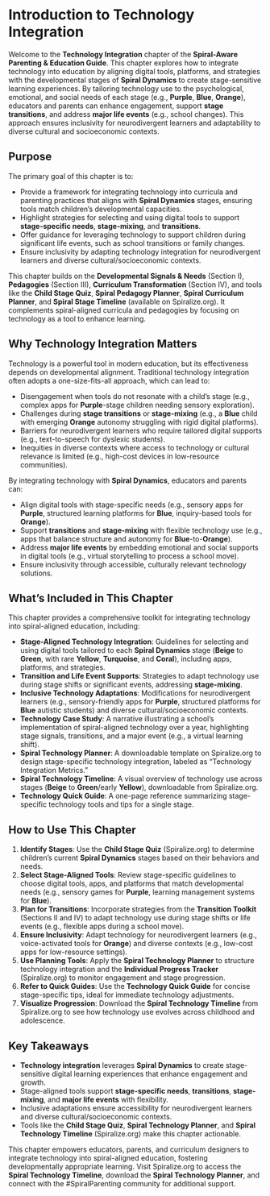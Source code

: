 # Introduction to Technology Integration

Welcome to the **Technology Integration** chapter of the **Spiral-Aware Parenting & Education Guide**. This chapter explores how to integrate technology into education by aligning digital tools, platforms, and strategies with the developmental stages of **Spiral Dynamics** to create stage-sensitive learning experiences. By tailoring technology use to the psychological, emotional, and social needs of each stage (e.g., **Purple**, **Blue**, **Orange**), educators and parents can enhance engagement, support **stage transitions**, and address **major life events** (e.g., school changes). This approach ensures inclusivity for neurodivergent learners and adaptability to diverse cultural and socioeconomic contexts.

## Purpose

The primary goal of this chapter is to:

- Provide a framework for integrating technology into curricula and parenting practices that aligns with **Spiral Dynamics** stages, ensuring tools match children’s developmental capacities.
- Highlight strategies for selecting and using digital tools to support **stage-specific needs**, **stage-mixing**, and **transitions**.
- Offer guidance for leveraging technology to support children during significant life events, such as school transitions or family changes.
- Ensure inclusivity by adapting technology integration for neurodivergent learners and diverse cultural/socioeconomic contexts.

This chapter builds on the **Developmental Signals & Needs** (Section I), **Pedagogies** (Section III), **Curriculum Transformation** (Section IV), and tools like the **Child Stage Quiz**, **Spiral Pedagogy Planner**, **Spiral Curriculum Planner**, and **Spiral Stage Timeline** (available on Spiralize.org). It complements spiral-aligned curricula and pedagogies by focusing on technology as a tool to enhance learning.

## Why Technology Integration Matters

Technology is a powerful tool in modern education, but its effectiveness depends on developmental alignment. Traditional technology integration often adopts a one-size-fits-all approach, which can lead to:

- Disengagement when tools do not resonate with a child’s stage (e.g., complex apps for **Purple**-stage children needing sensory exploration).
- Challenges during **stage transitions** or **stage-mixing** (e.g., a **Blue** child with emerging **Orange** autonomy struggling with rigid digital platforms).
- Barriers for neurodivergent learners who require tailored digital supports (e.g., text-to-speech for dyslexic students).
- Inequities in diverse contexts where access to technology or cultural relevance is limited (e.g., high-cost devices in low-resource communities).

By integrating technology with **Spiral Dynamics**, educators and parents can:

- Align digital tools with stage-specific needs (e.g., sensory apps for **Purple**, structured learning platforms for **Blue**, inquiry-based tools for **Orange**).
- Support **transitions** and **stage-mixing** with flexible technology use (e.g., apps that balance structure and autonomy for **Blue**-to-**Orange**).
- Address **major life events** by embedding emotional and social supports in digital tools (e.g., virtual storytelling to process a school move).
- Ensure inclusivity through accessible, culturally relevant technology solutions.

## What’s Included in This Chapter

This chapter provides a comprehensive toolkit for integrating technology into spiral-aligned education, including:

- **Stage-Aligned Technology Integration**: Guidelines for selecting and using digital tools tailored to each **Spiral Dynamics** stage (**Beige** to **Green**, with rare **Yellow**, **Turquoise**, and **Coral**), including apps, platforms, and strategies.
- **Transition and Life Event Supports**: Strategies to adapt technology use during stage shifts or significant events, addressing **stage-mixing**.
- **Inclusive Technology Adaptations**: Modifications for neurodivergent learners (e.g., sensory-friendly apps for **Purple**, structured platforms for **Blue** autistic students) and diverse cultural/socioeconomic contexts.
- **Technology Case Study**: A narrative illustrating a school’s implementation of spiral-aligned technology over a year, highlighting stage signals, transitions, and a major event (e.g., a virtual learning shift).
- **Spiral Technology Planner**: A downloadable template on Spiralize.org to design stage-specific technology integration, labeled as “Technology Integration Metrics.”
- **Spiral Technology Timeline**: A visual overview of technology use across stages (**Beige** to **Green**/early **Yellow**), downloadable from Spiralize.org.
- **Technology Quick Guide**: A one-page reference summarizing stage-specific technology tools and tips for a single stage.

## How to Use This Chapter

1. **Identify Stages**: Use the **Child Stage Quiz** (Spiralize.org) to determine children’s current **Spiral Dynamics** stages based on their behaviors and needs.
2. **Select Stage-Aligned Tools**: Review stage-specific guidelines to choose digital tools, apps, and platforms that match developmental needs (e.g., sensory games for **Purple**, learning management systems for **Blue**).
3. **Plan for Transitions**: Incorporate strategies from the **Transition Toolkit** (Sections II and IV) to adapt technology use during stage shifts or life events (e.g., flexible apps during a school move).
4. **Ensure Inclusivity**: Adapt technology for neurodivergent learners (e.g., voice-activated tools for **Orange**) and diverse contexts (e.g., low-cost apps for low-resource settings).
5. **Use Planning Tools**: Apply the **Spiral Technology Planner** to structure technology integration and the **Individual Progress Tracker** (Spiralize.org) to monitor engagement and stage progression.
6. **Refer to Quick Guides**: Use the **Technology Quick Guide** for concise stage-specific tips, ideal for immediate technology adjustments.
7. **Visualize Progression**: Download the **Spiral Technology Timeline** from Spiralize.org to see how technology use evolves across childhood and adolescence.

## Key Takeaways

- **Technology integration** leverages **Spiral Dynamics** to create stage-sensitive digital learning experiences that enhance engagement and growth.
- Stage-aligned tools support **stage-specific needs**, **transitions**, **stage-mixing**, and **major life events** with flexibility.
- Inclusive adaptations ensure accessibility for neurodivergent learners and diverse cultural/socioeconomic contexts.
- Tools like the **Child Stage Quiz**, **Spiral Technology Planner**, and **Spiral Technology Timeline** (Spiralize.org) make this chapter actionable.

This chapter empowers educators, parents, and curriculum designers to integrate technology into spiral-aligned education, fostering developmentally appropriate learning. Visit Spiralize.org to access the **Spiral Technology Timeline**, download the **Spiral Technology Planner**, and connect with the #SpiralParenting community for additional support.